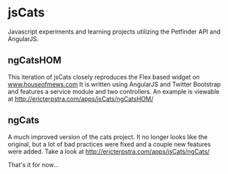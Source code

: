 jsCats
======

Javascript experiments and learning projects utilizing the Petfinder API and AngularJS.

## ngCatsHOM
This iteration of jsCats closely reproduces the Flex based widget on www.houseofmews.com
It is written using AngularJS and Twitter Bootstrap and features a service module and two controllers.
An example is viewable at http://ericterpstra.com/apps/jsCats/ngCatsHOM/

## ngCats
A much improved version of the cats project.  It no longer looks like the original, but a lot of bad practices were fixed 
and a couple new features were added.  Take a look at http://ericterpstra.com/apps/jsCats/ngCats/

That's it for now...
